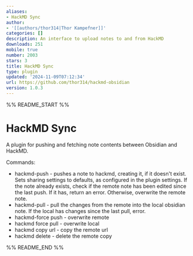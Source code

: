 ```yaml
---
aliases:
- HackMD Sync
author:
- '[[authors/thor314|Thor Kampefner]]'
categories: []
description: An interface to upload notes to and from HackMD
downloads: 251
mobile: true
number: 2003
stars: 3
title: HackMD Sync
type: plugin
updated: '2024-11-09T07:12:34'
url: https://github.com/thor314/hackmd-obsidian
version: 1.0.3
---
```


%% README_START %%

# HackMD Sync
A plugin for pushing and fetching note contents between Obsidian and HackMD.

Commands:
* hackmd-push - pushes a note to hackmd, creating it, if it doesn't exist. Sets sharing settings to defaults, as configured in the plugin settings. If the note already exists, check if the remote note has been edited since the last push. If it has, return an error. Otherwise, overwrite the remote note.
* hackmd-pull - pull the changes from the remote into the local obsidian note. If the local has changes since the last pull, error.
* hackmd-force push - overwrite remote
* hackmd force pull - overwrite local
* hackmd copy url - copy the remote url
* hackmd delete - delete the remote copy
<!-- note to self: to release: -->
<!-- gh release create 1.0.0 --title "1.0.0" --notes "initial release of hackmd obsidian plugin" -->


%% README_END %%